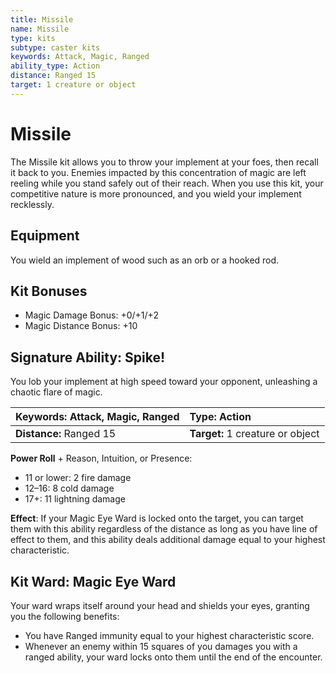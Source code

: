 ```yaml
---
title: Missile
name: Missile
type: kits
subtype: caster kits
keywords: Attack, Magic, Ranged
ability_type: Action
distance: Ranged 15
target: 1 creature or object
---
```


# Missile

The Missile kit allows you to throw your implement at your foes, then recall it back to you. Enemies impacted by this concentration of magic are left reeling while you stand safely out of their reach. When you use this kit, your competitive nature is more pronounced, and you wield your implement recklessly.

## Equipment

You wield an implement of wood such as an orb or a hooked rod.

## Kit Bonuses

- Magic Damage Bonus: +0/+1/+2
- Magic Distance Bonus: +10

## Signature Ability: Spike!

You lob your implement at high speed toward your opponent, unleashing a chaotic flare of magic.

| **Keywords:** Attack, Magic, Ranged | **Type:** Action                 |
| :---------------------------------- | :------------------------------- |
| **Distance:** Ranged 15             | **Target:** 1 creature or object |

**Power Roll** + Reason, Intuition, or Presence:

- 11 or lower: 2 fire damage
- 12–16: 8 cold damage
- 17+: 11 lightning damage

**Effect**: If your Magic Eye Ward is locked onto the target, you can target them with this ability regardless of the distance as long as you have line of effect to them, and this ability deals additional damage equal to your highest characteristic.

## Kit Ward: Magic Eye Ward

Your ward wraps itself around your head and shields your eyes, granting you the following benefits:

- You have Ranged immunity equal to your highest characteristic score.
- Whenever an enemy within 15 squares of you damages you with a ranged ability, your ward locks onto them until the end of the encounter.
